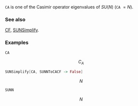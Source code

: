 `CA` is one of the Casimir operator eigenvalues of $SU(N)$ (`CA` $= N$).

### See also

[CF](CF), [SUNSimplify](SUNSimplify).

### Examples

```mathematica
CA
```

$$C_A$$

```mathematica
SUNSimplify[CA, SUNNToCACF -> False]
```

$$N$$

```mathematica
SUNN
```

$$N$$